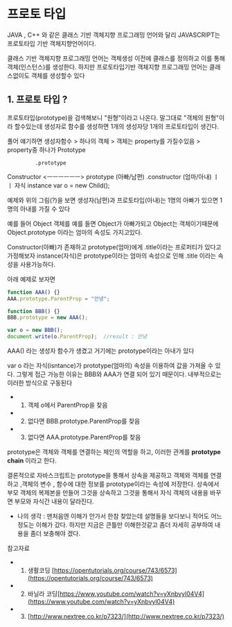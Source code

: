 # 프로토 타입

JAVA , C++ 와 같은 클래스 기반 객체지향 프로그래밍 언어와 달리 JAVASCRIPT는 프로토타입 기반 객체지향언어이다.

클래스 기반 객체지향 프로그래밍 언어는 객체생성 이전에 클래스를 정의하고 이를 통해 객체(인스턴스)를 생성한다.
하지만 프로토타입기반 객체지향 프로그래밍 언어는 클래스없이도 객체를 생성할수 있다

## 1. 프로토 타입 ?

프로토타입(prototype)을 검색해보니 "원형"이라고 나온다.
말그대로 "객체의 원형"이라 할수있는데
생성자로 함수를 생성하면 1개의 생성자당 1개의 프로토타입이 생긴다.

풀어 얘기하면
생성자함수 > 하나의 객체 > 객체는 property를 가질수있음 > property중 하나가 Prototype

             .prototype

Constructor <ㅡㅡㅡㅡㅡㅡ> prototype
(아빠/남편) .constructor (엄마/아내)
                ㅣ
                ㅣ
                자식
              instance
          var o = new Child();

예제와 위의 그림(?)을 보면 생성자(남편)과 프로토타입(아내)는 1명의 아빠가 있으면 1명의 아내를 가질 수 있다

예를 들어 Object 객체를 예를 들면
Object가 아빠가되고 Object는 객체이기때문에 Object.prototype 이라는 엄마의 속성도 가지고있다.

Constructor(아빠)가 존재하고 prototype(엄마)에게 .title이라는 프로퍼티가 있다고 가정해보자
instance(자식)은 prototype이라는 엄마의 속성으로 인해 .title 이라는 속성을 사용가능하다.

아래 예제로 보자면

```js
function AAA() {}
AAA.prototype.ParentProp = "안녕";

function BBB() {}
BBB.prototype = new AAA();

var o = new BBB();
document.write(o.ParentProp);  //result : 안녕
```

AAA() 라는 생성자 함수가 생겼고 거기에는 prototype이라는 아내가 있다

var o 라는 자식(isntance)가 prototype(엄마의) 속성을 이용하여 값을 가져올 수 있다.
그렇게 접근 가능한 이유는 BBB와 AAA가 연결 되어 있기 때문이다. 내부적으로는 이러한 방식으로 구동된다

- 1. 객체 o에서 ParentProp을 찾음
- 2. 없다면 BBB.prototype.ParentProp를 찾음
- 3. 없다면 AAA.prototype.ParentProp를 찾음

prototype은 객체와 객체를 연결하는 체인의 역할을 하고, 이러한 관계를 **prototype chain** 이라고 한다.

결론적으로 자바스크립트는 prototype을 통해서 상속을 제공하고 객체와 객체를 연결하고 ,객체의 변수 , 함수에 대한 정보를 prototype이라는 속성에 저장한다. 상속에서 부모 객체의 복제본을 만들어 그것을 상속하고 그것을 통해서 자식 객체의 내용을 바꾸면 부모와 자식간 내용이 달라진다.

- 나의 생각 : 맨처음엔 이해가 안가서 한참 찾았는데 설명들을 보다보니 적어도 어느정도는 이해가 갔다.
  하지만 지금은 큰틀만 이해한것같고 좀더 자세히 공부하여 내용을 좀더 보충해야 겠다.

참고자료

- 1. 생활코딩 [https://opentutorials.org/course/743/6573](https://opentutorials.org/course/743/6573)<br/>
- 2. 바닐라 코딩[https://www.youtube.com/watch?v=yXnbvyl04V4](https://www.youtube.com/watch?v=yXnbvyl04V4)
- 3. [http://www.nextree.co.kr/p7323/](http://www.nextree.co.kr/p7323/)
